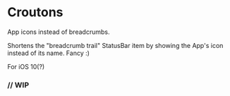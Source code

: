 # Croutons
App icons instead of breadcrumbs.

Shortens the "breadcrumb trail" StatusBar item by showing the App's icon instead of its name. Fancy :)

For iOS 10(?)


### // WIP ###
